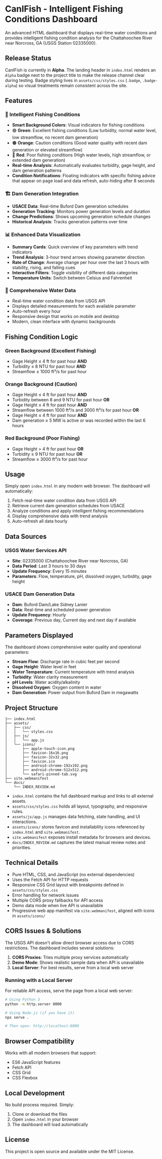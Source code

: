 # CanIFish - Intelligent Fishing Conditions Dashboard

An advanced HTML dashboard that displays real-time water conditions and provides intelligent fishing condition analysis for the Chattahoochee River near Norcross, GA (USGS Station 02335000).

## Release Status

CanIFish is currently in **Alpha**. The landing header in `index.html` renders an `Alpha` badge next to the project title to make the release channel clear during testing. Badge styling lives in `assets/css/styles.css` (`.badge`, `.badge-alpha`) so visual treatments remain consistent across the site.

## Features

### 🎣 Intelligent Fishing Conditions
- **Smart Background Colors**: Visual indicators for fishing conditions
- 🟢 **Green**: Excellent fishing conditions (Low turbidity, normal water level, low streamflow, no recent dam generation)
- 🟠 **Orange**: Caution conditions (Good water quality with recent dam generation or elevated streamflow)
- 🔴 **Red**: Poor fishing conditions (High water levels, high streamflow, or extended dam generation)
- **Real-time Analysis**: Automatically evaluates turbidity, gage height, and dam generation patterns
- **Condition Notifications**: Floating indicators with specific fishing advice that appear on page load and data refresh, auto-hiding after 8 seconds

### 🏗️ Dam Generation Integration
- **USACE Data**: Real-time Buford Dam generation schedules
- **Generation Tracking**: Monitors power generation levels and duration
- **Change Predictions**: Shows upcoming generation schedule changes
- **Historical Analysis**: Tracks generation patterns over time

### 📊 Enhanced Data Visualization
- **Summary Cards**: Quick overview of key parameters with trend indicators
- **Trend Analysis**: 3-hour trend arrows showing parameter direction
- **Rate of Change**: Average change per hour over the last 3 hours with stability, rising, and falling cues
- **Interactive Filters**: Toggle visibility of different data categories
- **Temperature Units**: Switch between Celsius and Fahrenheit

### 🌊 Comprehensive Water Data
- Real-time water condition data from USGS API
- Displays detailed measurements for each available parameter
- Auto-refresh every hour
- Responsive design that works on mobile and desktop
- Modern, clean interface with dynamic backgrounds

## Fishing Condition Logic

### Green Background (Excellent Fishing)
- Gage Height ≤ 4 ft for past hour **AND**
- Turbidity ≤ 8 NTU for past hour **AND**
- Streamflow ≤ 1000 ft³/s for past hour

### Orange Background (Caution)
- Gage Height ≤ 4 ft for past hour **AND**
- Turbidity between 8 and 9 NTU for past hour
  **OR**
- Gage Height ≤ 4 ft for past hour **AND**
- Streamflow between 1000 ft³/s and 3000 ft³/s for past hour
  **OR**
- Gage Height ≤ 4 ft for past hour **AND**
- Dam generation ≥ 5 MW is active or was recorded within the last 6 hours

### Red Background (Poor Fishing)
- Gage Height > 4 ft for past hour **OR**
- Turbidity ≥ 9 NTU for past hour **OR**
- Streamflow ≥ 3000 ft³/s for past hour

## Usage

Simply open `index.html` in any modern web browser. The dashboard will automatically:

1. Fetch real-time water condition data from USGS API
2. Retrieve current dam generation schedules from USACE
3. Analyze conditions and apply intelligent fishing recommendations
4. Display comprehensive data with trend analysis
5. Auto-refresh all data hourly

## Data Sources

### USGS Water Services API
- **Site**: 02335000 (Chattahoochee River near Norcross, GA)
- **Data Period**: Last 3 hours to 30 days
- **Update Frequency**: Every 15 minutes
- **Parameters**: Flow, temperature, pH, dissolved oxygen, turbidity, gage height

### USACE Dam Generation Data
- **Dam**: Buford Dam/Lake Sidney Lanier
- **Data**: Real-time and scheduled power generation
- **Update Frequency**: Hourly
- **Coverage**: Previous day, Current day and next day if available

## Parameters Displayed

The dashboard shows comprehensive water quality and operational parameters:
- **Stream Flow**: Discharge rate in cubic feet per second
- **Gage Height**: Water level in feet
- **Water Temperature**: Current temperature with trend analysis
- **Turbidity**: Water clarity measurement
- **pH Levels**: Water acidity/alkalinity
- **Dissolved Oxygen**: Oxygen content in water
- **Dam Generation**: Power output from Buford Dam in megawatts

## Project Structure

```
├── index.html
├── assets/
│   ├── css/
│   │   └── styles.css
│   ├── js/
│   │   └── app.js
│   └── icons/
│       ├── apple-touch-icon.png
│       ├── favicon-16x16.png
│       ├── favicon-32x32.png
│       ├── favicon.ico
│       ├── android-chrome-192x192.png
│       ├── android-chrome-512x512.png
│       └── safari-pinned-tab.svg
├── site.webmanifest
└── docs/
    └── INDEX_REVIEW.md
```

- `index.html` contains the full dashboard markup and links to all external assets.
- `assets/css/styles.css` holds all layout, typography, and responsive rules.
- `assets/js/app.js` manages data fetching, state handling, and UI interactions.
- `assets/icons/` stores favicon and installability icons referenced by `index.html` and `site.webmanifest`.
- `site.webmanifest` exposes install metadata for browsers and devices.
- `docs/INDEX_REVIEW.md` captures the latest manual review notes and priorities.

## Technical Details

- Pure HTML, CSS, and JavaScript (no external dependencies)
- Uses the Fetch API for HTTP requests
- Responsive CSS Grid layout with breakpoints defined in `assets/css/styles.css`
- Error handling for network issues
- Multiple CORS proxy fallbacks for API access
- Demo data mode when live API is unavailable
- Progressive web app manifest via `site.webmanifest`, aligned with icons in `assets/icons/`

## CORS Issues & Solutions

The USGS API doesn't allow direct browser access due to CORS restrictions. The dashboard includes several solutions:

1. **CORS Proxies**: Tries multiple proxy services automatically
2. **Demo Mode**: Shows realistic sample data when API is unavailable
3. **Local Server**: For best results, serve from a local web server

### Running with a Local Server

For reliable API access, serve the page from a local web server:

```bash
# Using Python 3
python -m http.server 8000

# Using Node.js (if you have it)
npx serve .

# Then open: http://localhost:8000
```

## Browser Compatibility

Works with all modern browsers that support:
- ES6 JavaScript features
- Fetch API
- CSS Grid
- CSS Flexbox

## Local Development

No build process required. Simply:

1. Clone or download the files
2. Open `index.html` in your browser
3. The dashboard will load automatically

## License

This project is open source and available under the MIT License.
